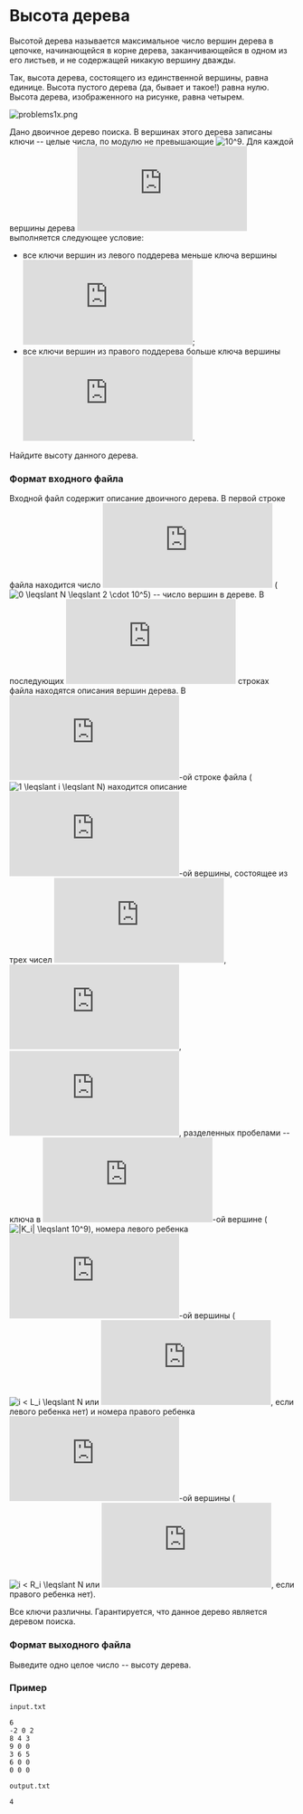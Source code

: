 # Высота дерева

Высотой дерева называется максимальное число вершин дерева в цепочке, начинающейся в корне дерева, заканчивающейся в одном из его листьев, и не содержащей никакую вершину дважды.

Так, высота дерева, состоящего из единственной вершины, равна единице.  Высота пустого дерева (да, бывает и такое!) равна нулю.  Высота дерева, изображенного на рисунке, равна четырем.

![problems1x.png](problems1x.png)

Дано двоичное дерево поиска.  В вершинах этого дерева записаны ключи -- целые числа, по модулю не превышающие ![10^9](https://latex.codecogs.com/svg.latex?10^9).  Для каждой вершины дерева ![V](https://latex.codecogs.com/svg.latex?V) выполняется следующее условие:

- все ключи вершин из левого поддерева меньше ключа вершины ![V](https://latex.codecogs.com/svg.latex?V);
- все ключи вершин из правого поддерева больше ключа вершины ![V](https://latex.codecogs.com/svg.latex?V).

Найдите высоту данного дерева.

### Формат входного файла

Входной файл содержит описание двоичного дерева.  В первой строке файла находится число ![N](https://latex.codecogs.com/svg.latex?N) (![0 \leqslant N \leqslant 2 \cdot 10^5](https://latex.codecogs.com/svg.latex?0%20\leqslant%20N%20\leqslant%202\cdot10^5)) -- число вершин в дереве.  В последующих ![N](https://latex.codecogs.com/svg.latex?N) строках файла находятся описания вершин дерева.  В ![(i + 1)](https://latex.codecogs.com/svg.latex?(i+1))-ой строке файла (![1 \leqslant i \leqslant N](https://latex.codecogs.com/svg.latex?1%20\leqslant%20i%20\leqslant%20N)) находится описание ![i](https://latex.codecogs.com/svg.latex?i)-ой вершины, состоящее из трех чисел ![K_i](https://latex.codecogs.com/svg.latex?K_i), ![L_i](https://latex.codecogs.com/svg.latex?L_i), ![R_i](https://latex.codecogs.com/svg.latex?R_i), разделенных пробелами -- ключа в ![i](https://latex.codecogs.com/svg.latex?i)-ой вершине (![|K_i| \leqslant 10^9](https://latex.codecogs.com/svg.latex?|K_i|\leqslant10^9)), номера левого ребенка ![i](https://latex.codecogs.com/svg.latex?i)-ой вершины (![i < L_i \leqslant N](https://latex.codecogs.com/svg.latex?i%20<%20L_i%20\leqslant%20N) или ![L_i = 0](https://latex.codecogs.com/svg.latex?L_i=0), если левого ребенка нет) и номера правого ребенка ![i](https://latex.codecogs.com/svg.latex?i)-ой вершины (![i < R_i \leqslant N](https://latex.codecogs.com/svg.latex?i%20<%20R_i%20\leqslant%20N) или ![R_i = 0](https://latex.codecogs.com/svg.latex?R_i=0), если правого ребенка нет).

Все ключи различны.  Гарантируется, что данное дерево является деревом поиска.

### Формат выходного файла

Выведите одно целое число -- высоту дерева.

### Пример

`input.txt`
```
6
-2 0 2
8 4 3
9 0 0
3 6 5
6 0 0
0 0 0
```

`output.txt`
```
4
```
